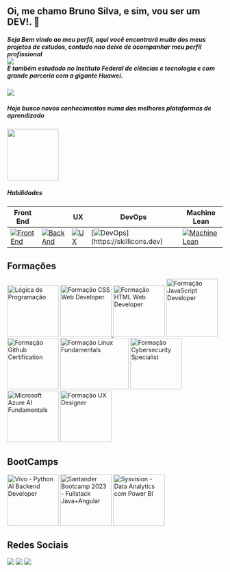 ## Oi, me chamo Bruno Silva, e sim, vou ser um DEV!. 👋

##### Seja Bem vindo ao meu perfil, aqui você encontrará muito dos meus projetos de estudos, contudo nao deixe de acompanhar meu perfil profissional <br> <a href="https://www.linkedin.com/in/brunosilvathedev/" target="_blank"> <img src="https://img.shields.io/badge/-LinkedIn-%230077B5?style=for-the-badge&logo=linkedin&logoColor=white" target="_blank"></a> <br> E também estudado no Instituto Federal de ciências e tecnologia e com grande parceria com a gigante Huawei.



 <img src="https://portal.ifba.edu.br/jequie/imagens/banners/2017/jequie.png">


  ##### Hoje busco novos conhecimentos numa das melhores plataformas de aprendizado 
 
<a href="https://www.dio.me/sign-up?ref=KNIHVZ1OPV"  target="_blank"> <img heigth="120" width="120"
 src="https://hermes.dio.me/courses/badge/7227f234-f72e-4bd7-9997-edc43097e3e6.png"></a>

#####  Habilidades
| Front End ||    UX | DevOps | Machine Lean |
| --------- | -------- |-----| ----------- | ------------ |
[![Front End](https://skillicons.dev/icons?i=html,css,js)](https://skillicons.dev) |[![Back And ](https://skillicons.dev/icons?i=git,github,githubactions )](https://skillicons.dev)  | [![UX ](https://skillicons.dev/icons?i=figma)](https://skillicons.dev) | [![DevOps ](https://skillicons.dev/icons?i=linux,)](https://skillicons.dev) | [![Machine Lean ](https://skillicons.dev/icons?i=aws,azure)](https://skillicons.dev)


<div class="formacoes">

  ## Formações

 <a href="https://www.dio.me/sign-up?ref=KNIHVZ1OPV"  target="_blank"> <img  alt="Lógica de Programação" height="120" width="120"  src="https://hermes.dio.me/tracks/977d1b41-5888-44d7-8e4c-57d2348748dc.png"  target="_blank"></a>  <a href="https://www.dio.me/sign-up?ref=KNIHVZ1OPV"><img  alt="Formação CSS Web Developer" height="120" width="120"  src="https://hermes.dio.me/tracks/da043c7a-7189-441e-bf28-adc2d05a4934.png"  target="_blank"> </a>  <a href="https://www.dio.me/sign-up?ref=KNIHVZ1OPV"><img  alt="Formação HTML Web Developer" height="120" width="120"  src="https://hermes.dio.me/tracks/62ed1f1d-8d76-4bbc-905f-e73d20cb82f5.png"  target="_blank"></a>  <a href="https://www.dio.me/sign-up?ref=KNIHVZ1OPV"><img  alt="Formação JavaScript Developer" height="135" width="120"  src="https://hermes.dio.me/tracks/55e7040f-775b-47e5-a8fb-69d002ca17a9.png"  target="_blank"></a> <a href="https://www.dio.me/sign-up?ref=KNIHVZ1OPV"><img  alt="Formação Github Certification" height="120" width="120"  src="https://hermes.dio.me/tracks/972297dc-4357-4af4-abea-89a38853a949.png"  target="_blank"></a>  <a href="https://www.dio.me/sign-up?ref=KNIHVZ1OPV"><img  alt="Formação Linux Fundamentals" height="120" width="160"  src="https://hermes.dio.me/tracks/d33ee9c3-8a34-4913-8bfa-d21bdc2109b0.png"  target="_blank"></a>  <a href="https://www.dio.me/sign-up?ref=KNIHVZ1OPV">  <img  alt="Formação Cybersecurity Specialist" height="120" width="120"  src="https://hermes.dio.me/tracks/f7103da6-32cf-46a4-be1c-c97067534355.png"  target="_blank"></a> <a href="https://www.dio.me/sign-up?ref=KNIHVZ1OPV"><img  alt="Microsoft Azure AI Fundamentals" height="120" width="120"  src="https://hermes.dio.me/tracks/4d998d5c-36c1-497b-8da0-8db465c820eb.png"  target="_blank"></a>   <a href="https://www.dio.me/sign-up?ref=KNIHVZ1OPV"><img  alt="Formação UX Designer" height="120" width="120"  src="https://hermes.dio.me/tracks/0b5c4809-2339-47e7-b9df-56359e44ac1a.png"  target="_blank"></a>
</div>


<div class="formacoes">

  ## BootCamps

   <a href="https://www.dio.me/sign-up?ref=KNIHVZ1OPV"  target="_blank"> <img align="vertical-align"  alt="Vivo - Python AI Backend Developer" height="120" width="120"  src="https://hermes.dio.me/tracks/648ef080-6c4b-4e54-bf72-34f62030f350.png"  target="_blank"></a>   <a href="https://www.dio.me/sign-up?ref=KNIHVZ1OPV"  target="_blank"><img align="vertical-align" alt="Santander Bootcamp 2023 - Fullstack Java+Angular" height="120" width="120"  src="https://hermes.dio.me/tracks/afebe5ed-2b18-438a-95b0-2c971e9aeff9.png"   target="_blank"></a>   <a href="https://www.dio.me/sign-up?ref=KNIHVZ1OPV"><img  align="vertical-align" alt="Sysvision - Data Analytics com Power BI" height="120" width="120"  src="https://hermes.dio.me/tracks/533ac6c6-f653-40e1-8050-da19cd540fa4.png"  target="_blank" ></a>
   
</div>

</div>

<div> 

 ## Redes Sociais
  <a href="https://instagram.com/brunosilva_mkt" target="_blank"><img src="https://img.shields.io/badge/-Instagram-%23E4405F?style=for-the-badge&logo=instagram&logoColor=white" target="_blank"></a>  <a href="https://instagram.com/TheDevBruno" target="_blank"><img src="https://img.shields.io/badge/-Instagram-%23E4405F?style=for-the-badge&logo=instagram&logoColor=white" target="_blank"></a>  <a href="https://www.linkedin.com/in/brunosilvathedev/" target="_blank"><img src="https://img.shields.io/badge/-LinkedIn-%230077B5?style=for-the-badge&logo=linkedin&logoColor=white" target="_blank"></a> 
  
</div>